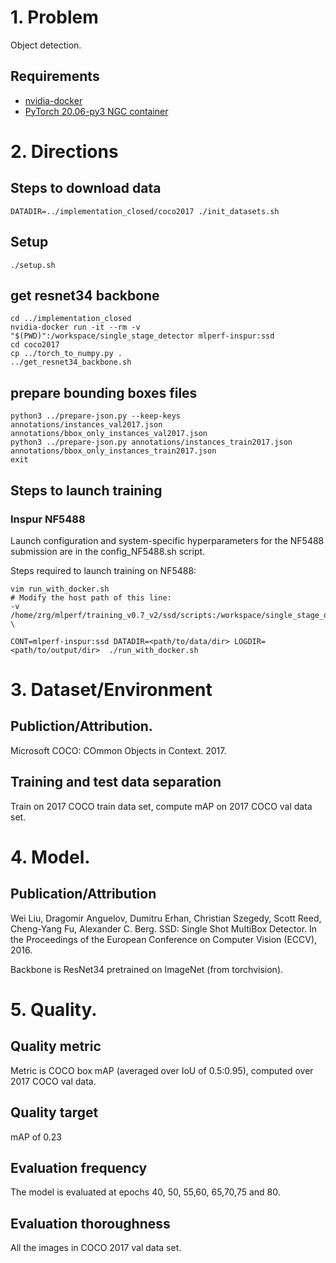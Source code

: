 # 1. Problem
Object detection.

## Requirements
* [nvidia-docker](https://github.com/NVIDIA/nvidia-docker)
* [PyTorch 20.06-py3 NGC container](https://ngc.nvidia.com/registry/nvidia-pytorch)

# 2. Directions
## Steps to download data
```
DATADIR=../implementation_closed/coco2017 ./init_datasets.sh
```

## Setup
```
./setup.sh
```

## get resnet34 backbone
```
cd ../implementation_closed
nvidia-docker run -it --rm -v "$(PWD)":/workspace/single_stage_detector mlperf-inspur:ssd
cd coco2017
cp ../torch_to_numpy.py .
../get_resnet34_backbone.sh
```

## prepare bounding boxes files
```
python3 ../prepare-json.py --keep-keys annotations/instances_val2017.json annotations/bbox_only_instances_val2017.json
python3 ../prepare-json.py annotations/instances_train2017.json annotations/bbox_only_instances_train2017.json
exit
```

## Steps to launch training
### Inspur NF5488 
Launch configuration and system-specific hyperparameters for the NF5488 submission are in the config_NF5488.sh script.

Steps required to launch training on NF5488:
```
vim run_with_docker.sh
# Modify the host path of this line:
-v /home/zrg/mlperf/training_v0.7_v2/ssd/scripts:/workspace/single_stage_detector \

CONT=mlperf-inspur:ssd DATADIR=<path/to/data/dir> LOGDIR=<path/to/output/dir>  ./run_with_docker.sh
```

# 3. Dataset/Environment
## Publiction/Attribution.
Microsoft COCO: COmmon Objects in Context. 2017.

## Training and test data separation
Train on 2017 COCO train data set, compute mAP on 2017 COCO val data set.

# 4. Model.
## Publication/Attribution
Wei Liu, Dragomir Anguelov, Dumitru Erhan, Christian Szegedy, Scott Reed, Cheng-Yang Fu, Alexander C. Berg. SSD: Single Shot MultiBox Detector. In the Proceedings of the European Conference on Computer Vision (ECCV), 2016.

Backbone is ResNet34 pretrained on ImageNet (from torchvision).

# 5. Quality.
## Quality metric
Metric is COCO box mAP (averaged over IoU of 0.5:0.95), computed over 2017 COCO val data.

## Quality target
mAP of 0.23

## Evaluation frequency
The model is evaluated at epochs 40, 50, 55,60, 65,70,75 and 80.

## Evaluation thoroughness
All the images in COCO 2017 val data set.
